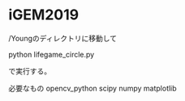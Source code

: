 # iGEM2019

/Youngのディレクトリに移動して

python lifegame_circle.py

で実行する。

必要なもの
opencv_python
scipy
numpy
matplotlib
